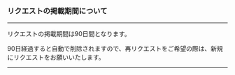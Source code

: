 <h3>リクエストの掲載期間について</h3>
<hr>

リクエストの掲載期間は90日間となります。

90日経過すると自動で削除されますので、再リクエストをご希望の際は、新規にリクエストをお願いいたします。

<hr>
